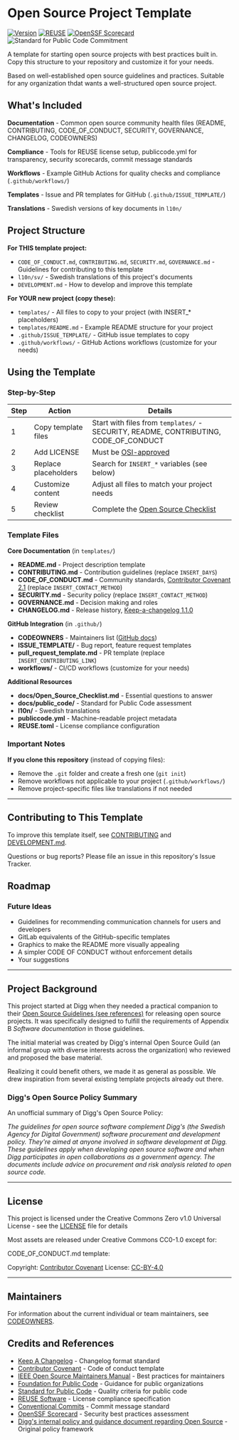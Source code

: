 <!--
SPDX-FileCopyrightText: 2025 The Open Source Project Template Authors

SPDX-License-Identifier: CC0-1.0
-->

# Open Source Project Template

[![Version](https://img.shields.io/github/v/tag/diggsweden/open-source-project-template?style=for-the-badge&color=green&label=Version)](https://github.com/diggswedenn/open-source-project-template/tags])
[![REUSE](https://img.shields.io/badge/dynamic/json?url=https%3A%2F%2Fapi.reuse.software%2Fstatus%2Fgithub.com%2Fdiggsweden%2Fopen-source-project-template&query=status&style=for-the-badge&label=REUSE)](https://api.reuse.software/info/github.com/diggsweden/open-source-project-template)
[![OpenSSF Scorecard](https://api.scorecard.dev/projects/github.com/diggsweden/open-source-project-template/badge?style=for-the-badge)](https://scorecard.dev/viewer/?uri=github.com/diggsweden/open-source-project-template)
![Standard for Public Code Commitment](https://img.shields.io/badge/Standard%20for%20Public%20Code%20Commitment-green?style=for-the-badge)

A template for starting open source projects with best practices built in. Copy this structure to your repository and customize it for your needs.

Based on well-established open source guidelines and practices. Suitable for any organization thdat wants a well-structured open source project.

## What's Included

**Documentation** - Common open source community health files (README, CONTRIBUTING, CODE_OF_CONDUCT, SECURITY, GOVERNANCE, CHANGELOG, CODEOWNERS)

**Compliance** - Tools for REUSE license setup, publiccode.yml for transparency, security scorecards, commit message standards

**Workflows** - Example GitHub Actions for quality checks and compliance (`.github/workflows/`)

**Templates** - Issue and PR templates for GitHub (`.github/ISSUE_TEMPLATE/`)

**Translations** - Swedish versions of key documents in `l10n/`

## Project Structure

**For THIS template project:**

- `CODE_OF_CONDUCT.md`, `CONTRIBUTING.md`, `SECURITY.md`, `GOVERNANCE.md` - Guidelines for contributing to this template
- `l10n/sv/` - Swedish translations of this project's documents
- `DEVELOPMENT.md` - How to develop and improve this template

**For YOUR new project (copy these):**

- `templates/` - All files to copy to your project (with INSERT_* placeholders)
- `templates/README.md` - Example README structure for your project
- `.github/ISSUE_TEMPLATE/` - GitHub issue templates to copy
- `.github/workflows/` - GitHub Actions workflows (customize for your needs)

## Using the Template

### Step-by-Step

| Step | Action | Details |
|------|--------|---------|
| 1 | Copy template files | Start with files from `templates/` - SECURITY, README, CONTRIBUTING, CODE_OF_CONDUCT |
| 2 | Add LICENSE | Must be [OSI-approved](https://en.wikipedia.org/wiki/Open_Source_Initiative) |
| 3 | Replace placeholders | Search for `INSERT_*` variables (see below) |
| 4 | Customize content | Adjust all files to match your project needs |
| 5 | Review checklist | Complete the [Open Source Checklist](docs/Open_Source_Checklist.md) |

### Template Files

**Core Documentation** (in `templates/`)

- **README.md** - Project description template
- **CONTRIBUTING.md** - Contribution guidelines (replace `INSERT_DAYS`)
- **CODE_OF_CONDUCT.md** - Community standards, [Contributor Covenant 2.1](https://www.contributor-covenant.org) (replace `INSERT_CONTACT_METHOD`)
- **SECURITY.md** - Security policy (replace `INSERT_CONTACT_METHOD`)
- **GOVERNANCE.md** - Decision making and roles
- **CHANGELOG.md** - Release history, [Keep-a-changelog 1.1.0](https://keepachangelog.com/en/1.1.0/)

**GitHub Integration** (in `.github/`)

- **CODEOWNERS** - Maintainers list ([GitHub docs](https://docs.github.com/en/repositories/managing-your-repositorys-settings-and-features/customizing-your-repository/about-code-owners))
- **ISSUE_TEMPLATE/** - Bug report, feature request templates
- **pull_request_template.md** - PR template (replace `INSERT_CONTRIBUTING_LINK`)
- **workflows/** - CI/CD workflows (customize for your needs)

**Additional Resources**

- **docs/Open_Source_Checklist.md** - Essential questions to answer
- **docs/public_code/** - Standard for Public Code assessment
- **l10n/** - Swedish translations
- **publiccode.yml** - Machine-readable project metadata
- **REUSE.toml** - License compliance configuration

### Important Notes

**If you clone this repository** (instead of copying files):

- Remove the `.git` folder and create a fresh one (`git init`)
- Remove workflows not applicable to your project (`.github/workflows/`)
- Remove project-specific files like translations if not needed

---

## Contributing to This Template

To improve this template itself, see [CONTRIBUTING](CONTRIBUTING.md) and [DEVELOPMENT.md](DEVELOPMENT.md).

Questions or bug reports? Please file an issue in this repository's Issue Tracker.

## Roadmap

### Future Ideas

- Guidelines for recommending communication channels for users and developers
- GitLab equivalents of the GitHub-specific templates
- Graphics to make the README more visually appealing
- A simpler CODE OF CONDUCT without enforcement details
- Your suggestions

---

## Project Background

This project started at Digg when they needed a practical companion to their [Open Source Guidelines (see references)](#credits-and-references) for releasing open source projects.
It was specifically designed to fulfill the requirements of Appendix B _Software documentation_ in those guidelines.

The initial material was created by Digg's internal Open Source Guild (an informal group with diverse interests across the organization) who reviewed and proposed the base material.

Realizing it could benefit others, we made it as general as possible.
We drew inspiration from several existing template projects already out there.

### Digg's Open Source Policy Summary

An unofficial summary of Digg's Open Source Policy:

_The guidelines for open source software complement Digg's (the Swedish Agency for Digital Government) software procurement and development policy.
They're aimed at anyone involved in software development at Digg.
These guidelines apply when developing open source software and when Digg participates in open collaborations as a government agency.
The documents include advice on procurement and risk analysis related to open source code._

---

## License

This project is licensed under the Creative Commons Zero v1.0 Universal License - see the [LICENSE](LICENSE) file for details

Most assets are released under Creative Commons CC0-1.0 except for:

CODE_OF_CONDUCT.md template:

Copyright: [Contributor Covenant](https://www.contributor-covenant.org/)
License: [CC-BY-4.0](https://creativecommons.org/licenses/by/4.0/)

---

## Maintainers

For information about the current individual or team maintainers, see [CODEOWNERS](CODEOWNERS).

## Credits and References

- [Keep A Changelog](https://keepachangelog.com/en/1.1.0/) - Changelog format standard
- [Contributor Covenant](https://www.contributor-covenant.org/) - Code of conduct template
- [IEEE Open Source Maintainers Manual](https://opensource.ieee.org/community/manual/) - Best practices for maintainers
- [Foundation for Public Code](https://publiccode.net/) - Guidance for public organizations
- [Standard for Public Code](https://standard.publiccode.net/) - Quality criteria for public code
- [REUSE Software](https://reuse.software/) - License compliance specification
- [Conventional Commits](https://www.conventionalcommits.org/) - Commit message standard
- [OpenSSF Scorecard](https://scorecard.dev/) - Security best practices assessment
- [Digg's internal policy and guidance document regarding Open Source](https://www.digg.se/analys-och-uppfoljning/publikationer/publikationer/2022-09-27-anskaffning-utveckling-och-publicering-av-oppen-programvara-policy-och-riktlinjer) - Original policy framework
